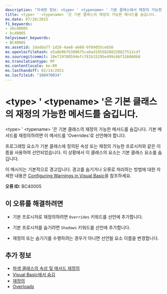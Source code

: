 ```yaml
---
description: "자세한 정보: <type> ' <typename> ' 기본 클래스에서 재정의 가능한 메서드를 숨깁니다."
title: <type> ' <typename> '은 기본 클래스의 재정의 가능한 메서드를 숨깁니다.
ms.date: 07/20/2015
f1_keywords:
- vbc40005
- bc40005
helpviewer_keywords:
- BC40005
ms.assetid: 1dadda7f-1d26-4ae8-a668-9f69d55ceb50
ms.openlocfilehash: e5a8b9bf6380675ca6ad19558280220827512cdf
ms.sourcegitcommit: 10e719780594efc781b15295e499c66f316068b8
ms.translationtype: MT
ms.contentlocale: ko-KR
ms.lasthandoff: 02/14/2021
ms.locfileid: "100470034"
---
```

# <a name="type-typename-shadows-an-overridable-method-in-the-base-class"></a>\<type> ' \<typename> '은 기본 클래스의 재정의 가능한 메서드를 숨깁니다.

\<type> ' \<typename> '은 기본 클래스의 재정의 가능한 메서드를 숨깁니다. 기본 메서드를 재정의하려면 이 메서드를 'Overrides'로 선언해야 합니다.  
  
 프로그래밍 요소가 기본 클래스에 정의된 속성 또는 재정의 가능한 프로시저와 같은 이름을 사용하여 선언되었습니다. 이 상황에서 이 클래스의 요소는 기본 클래스 요소를 숨깁니다.  
  
 이 메시지는 기본적으로 경고입니다. 경고를 숨기거나 오류로 처리하는 방법에 대한 자세한 내용은 [Configuring Warnings in Visual Basic](/visualstudio/ide/configuring-warnings-in-visual-basic)을 참조하세요.  
  
 **오류 ID:** BC40005  
  
## <a name="to-correct-this-error"></a>이 오류를 해결하려면  
  
- 기본 프로시저로 재정의하려면 `Overrides` 키워드를 선언에 추가합니다.  
  
- 기본 프로시저를 숨기려면 `Shadows` 키워드를 선언에 추가합니다.  
  
- 재정의 또는 숨기기를 수행하려는 경우가 아니면 선언될 요소 이름을 변경합니다.  
  
## <a name="see-also"></a>추가 정보

- [파생 클래스의 속성 및 메서드 재정의](../programming-guide/language-features/objects-and-classes/inheritance-basics.md#overriding-properties-and-methods-in-derived-classes)
- [Visual Basic에서 숨김](../programming-guide/language-features/declared-elements/shadowing.md)
- [재정의](../language-reference/modifiers/overrides.md)
- [Overloads](../language-reference/modifiers/shadows.md)
